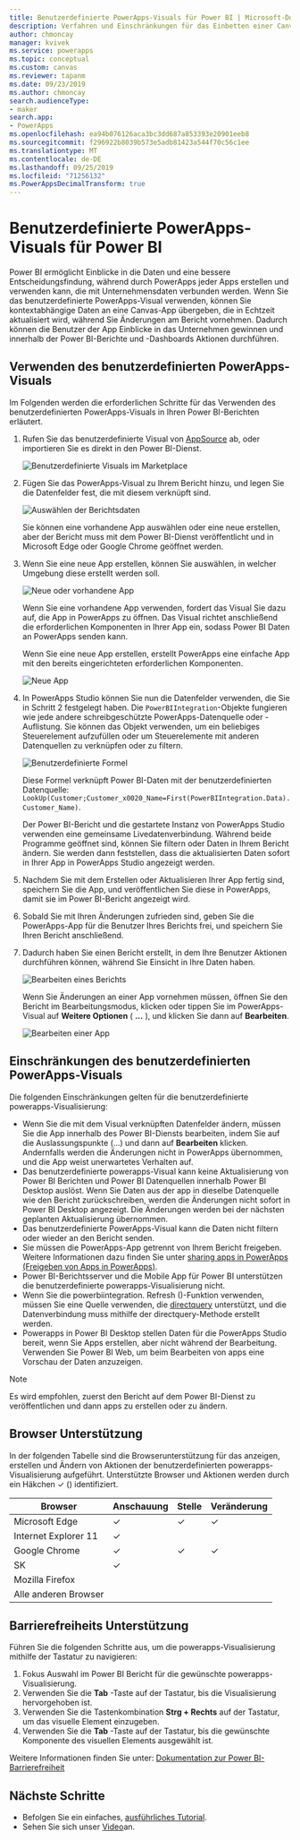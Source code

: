 ```yaml
---
title: Benutzerdefinierte PowerApps-Visuals für Power BI | Microsoft-Dokumentation
description: Verfahren und Einschränkungen für das Einbetten einer Canvas-App, die die gleiche Datenquelle wie andere Berichtselemente in Power BI verwendet und ebenfalls gefiltert werden kann
author: chmoncay
manager: kvivek
ms.service: powerapps
ms.topic: conceptual
ms.custom: canvas
ms.reviewer: tapanm
ms.date: 09/23/2019
ms.author: chmoncay
search.audienceType:
- maker
search.app:
- PowerApps
ms.openlocfilehash: ea94b076126aca3bc3dd687a853393e20901eeb8
ms.sourcegitcommit: f296922b8039b573e5adb81423a544f70c56c1ee
ms.translationtype: MT
ms.contentlocale: de-DE
ms.lasthandoff: 09/25/2019
ms.locfileid: "71256132"
ms.PowerAppsDecimalTransform: true
---
```

# <a name="powerapps-custom-visual-for-power-bi"></a>Benutzerdefinierte PowerApps-Visuals für Power BI

Power BI ermöglicht Einblicke in die Daten und eine bessere Entscheidungsfindung, während durch PowerApps jeder Apps erstellen und verwenden kann, die mit Unternehmensdaten verbunden werden. Wenn Sie das benutzerdefinierte PowerApps-Visual verwenden, können Sie kontextabhängige Daten an eine Canvas-App übergeben, die in Echtzeit aktualisiert wird, während Sie Änderungen am Bericht vornehmen. Dadurch können die Benutzer der App Einblicke in das Unternehmen gewinnen und innerhalb der Power BI-Berichte und -Dashboards Aktionen durchführen.

## <a name="using-the-powerapps-custom-visual"></a>Verwenden des benutzerdefinierten PowerApps-Visuals

Im Folgenden werden die erforderlichen Schritte für das Verwenden des benutzerdefinierten PowerApps-Visuals in Ihren Power BI-Berichten erläutert.

1. Rufen Sie das benutzerdefinierte Visual von [AppSource](https://appsource.microsoft.com/product/power-bi-visuals/WA104381378?tab=Overview) ab, oder importieren Sie es direkt in den Power BI-Dienst.

    ![Benutzerdefinierte Visuals im Marketplace](./media/powerapps-custom-visual/powerapps-store.png) 

2. Fügen Sie das PowerApps-Visual zu Ihrem Bericht hinzu, und legen Sie die Datenfelder fest, die mit diesem verknüpft sind.

    ![Auswählen der Berichtsdaten](./media/powerapps-custom-visual/add-visual-set-data.png)

    Sie können eine vorhandene App auswählen oder eine neue erstellen, aber der Bericht muss mit dem Power BI-Dienst veröffentlicht und in Microsoft Edge oder Google Chrome geöffnet werden.

3.  Wenn Sie eine neue App erstellen, können Sie auswählen, in welcher Umgebung diese erstellt werden soll.

    ![Neue oder vorhandene App](./media/powerapps-custom-visual/create-new-or-choose-app.png)

    Wenn Sie eine vorhandene App verwenden, fordert das Visual Sie dazu auf, die App in PowerApps zu öffnen. Das Visual richtet anschließend die erforderlichen Komponenten in Ihrer App ein, sodass Power BI Daten an PowerApps senden kann.

    Wenn Sie eine neue App erstellen, erstellt PowerApps eine einfache App mit den bereits eingerichteten erforderlichen Komponenten.

    ![Neue App](./media/powerapps-custom-visual/new-app.png)

4. In PowerApps Studio können Sie nun die Datenfelder verwenden, die Sie in Schritt 2 festgelegt haben. Die `PowerBIIntegration`-Objekte fungieren wie jede andere schreibgeschützte PowerApps-Datenquelle oder -Auflistung. Sie können das Objekt verwenden, um ein beliebiges Steuerelement aufzufüllen oder um Steuerelemente mit anderen Datenquellen zu verknüpfen oder zu filtern.

    ![Benutzerdefinierte Formel](./media/powerapps-custom-visual/custom-formula.png)

    Diese Formel verknüpft Power BI-Daten mit der benutzerdefinierten Datenquelle: `LookUp(Customer;Customer_x0020_Name=First(PowerBIIntegration.Data).Customer_Name)`.

   Der Power BI-Bericht und die gestartete Instanz von PowerApps Studio verwenden eine gemeinsame Livedatenverbindung. Während beide Programme geöffnet sind, können Sie filtern oder Daten in Ihrem Bericht ändern. Sie werden dann feststellen, dass die aktualisierten Daten sofort in Ihrer App in PowerApps Studio angezeigt werden.

5. Nachdem Sie mit dem Erstellen oder Aktualisieren Ihrer App fertig sind, speichern Sie die App, und veröffentlichen Sie diese in PowerApps, damit sie im Power BI-Bericht angezeigt wird.

6. Sobald Sie mit Ihren Änderungen zufrieden sind, geben Sie die PowerApps-App für die Benutzer Ihres Berichts frei, und speichern Sie Ihren Bericht anschließend.

7. Dadurch haben Sie einen Bericht erstellt, in dem Ihre Benutzer Aktionen durchführen können, während Sie Einsicht in Ihre Daten haben.

    ![Bearbeiten eines Berichts](./media/powerapps-custom-visual/working-report.gif)

    Wenn Sie Änderungen an einer App vornehmen müssen, öffnen Sie den Bericht im Bearbeitungsmodus, klicken oder tippen Sie im PowerApps-Visual auf **Weitere Optionen** ( **...** ), und klicken Sie dann auf **Bearbeiten**.

    ![Bearbeiten einer App](./media/powerapps-custom-visual/edit-app.png)

## <a name="limitations-of-the-powerapps-custom-visual"></a>Einschränkungen des benutzerdefinierten PowerApps-Visuals

Die folgenden Einschränkungen gelten für die benutzerdefinierte powerapps-Visualisierung:

- Wenn Sie die mit dem Visual verknüpften Datenfelder ändern, müssen Sie die App innerhalb des Power BI-Diensts bearbeiten, indem Sie auf die Auslassungspunkte (...) und dann auf **Bearbeiten** klicken. Andernfalls werden die Änderungen nicht in PowerApps übernommen, und die App weist unerwartetes Verhalten auf.
- Das benutzerdefinierte powerapps-Visual kann keine Aktualisierung von Power BI Berichten und Power BI Datenquellen innerhalb Power BI Desktop auslöst. Wenn Sie Daten aus der app in dieselbe Datenquelle wie den Bericht zurückschreiben, werden die Änderungen nicht sofort in Power BI Desktop angezeigt. Die Änderungen werden bei der nächsten geplanten Aktualisierung übernommen.
- Das benutzerdefinierte PowerApps-Visual kann die Daten nicht filtern oder wieder an den Bericht senden.
- Sie müssen die PowerApps-App getrennt von Ihrem Bericht freigeben. Weitere Informationen dazu finden Sie unter [sharing apps in PowerApps (Freigeben von Apps in PowerApps)](share-app.md).
- Power BI-Berichtsserver und die Mobile App für Power BI unterstützen die benutzerdefinierte powerapps-Visualisierung nicht.
- Wenn Sie die powerbiintegration. Refresh ()-Funktion verwenden, müssen Sie eine Quelle verwenden, die [directquery](https://docs.microsoft.com/en-us/power-bi/desktop-directquery-data-sources) unterstützt, und die Datenverbindung muss mithilfe der directquery-Methode erstellt werden.
- Powerapps in Power BI Desktop stellen Daten für die PowerApps Studio bereit, wenn Sie Apps erstellen, aber nicht während der Bearbeitung. Verwenden Sie Power BI Web, um beim Bearbeiten von apps eine Vorschau der Daten anzuzeigen.

> [!NOTE]
> Es wird empfohlen, zuerst den Bericht auf dem Power BI-Dienst zu veröffentlichen und dann apps zu erstellen oder zu ändern.

## <a name="browser-support"></a>Browser Unterstützung

In der folgenden Tabelle sind die Browserunterstützung für das anzeigen, erstellen und Ändern von Aktionen der benutzerdefinierten powerapps-Visualisierung aufgeführt. Unterstützte Browser und Aktionen werden durch ein Häkchen &check; () identifiziert.

|Browser|Anschauung|Stelle|Veränderung
|-|-|-|-
|Microsoft Edge|&check;|&check;|&check;
|Internet Explorer 11|&check;
|Google Chrome|&check;|&check;|&check;
|SK|&check;
|Mozilla Firefox
|Alle anderen Browser

## <a name="accessibility-support"></a>Barrierefreiheits Unterstützung

Führen Sie die folgenden Schritte aus, um die powerapps-Visualisierung mithilfe der Tastatur zu navigieren:

1. Fokus Auswahl im Power BI Bericht für die gewünschte powerapps-Visualisierung.
2. Verwenden Sie die **Tab** -Taste auf der Tastatur, bis die Visualisierung hervorgehoben ist.
3. Verwenden Sie die Tastenkombination **Strg + Rechts** auf der Tastatur, um das visuelle Element einzugeben.
3. Verwenden Sie die **Tab** -Taste auf der Tastatur, bis die gewünschte Komponente des visuellen Elements ausgewählt ist.

Weitere Informationen finden Sie unter: [Dokumentation zur Power BI-Barrierefreiheit]( https://docs.microsoft.com/en-us/power-bi/desktop-accessibility)


## <a name="next-steps"></a>Nächste Schritte

* Befolgen Sie ein einfaches, [ausführliches Tutorial](embed-powerapps-powerbi.md).
* Sehen Sie sich unser [Video](https://aka.ms/powerappscustomvisualvideo)an.
